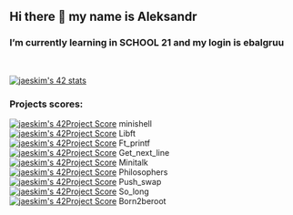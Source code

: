 ## Hi there 👋 my name is Aleksandr
### I’m currently learning in SCHOOL 21 and my login is ebalgruu<br/>
<br/>
<!--
**mankofeman/mankofeman** is a ✨ _special_ ✨ repository because its `README.md` (this file) appears on your GitHub profile.
- 🌱 I’m currently learning in SCHOOL 21 and my login is ebalgruu
-->

[![jaeskim's 42 stats](https://badge42.herokuapp.com/api/stats/ebalgruu?darkmode=true&cursus=C%42Cursus)](https://github.com/JaeSeoKim/badge42)

### Projects scores: 

[![jaeskim's 42Project Score](https://badge42.herokuapp.com/api/project/ebalgruu/minishell)](https://github.com/JaeSeoKim/badge42) minishell   
[![jaeskim's 42Project Score](https://badge42.herokuapp.com/api/project/ebalgruu/Libft)](https://github.com/JaeSeoKim/badge42) Libft    
[![jaeskim's 42Project Score](https://badge42.herokuapp.com/api/project/ebalgruu/ft_printf)](https://github.com/JaeSeoKim/badge42) Ft_printf  
[![jaeskim's 42Project Score](https://badge42.herokuapp.com/api/project/ebalgruu/get_next_line)](https://github.com/JaeSeoKim/badge42) Get_next_line    
[![jaeskim's 42Project Score](https://badge42.herokuapp.com/api/project/ebalgruu/minitalk)](https://github.com/JaeSeoKim/badge42) Minitalk  
[![jaeskim's 42Project Score](https://badge42.herokuapp.com/api/project/ebalgruu/Philosophers)](https://github.com/JaeSeoKim/badge42) Philosophers    
[![jaeskim's 42Project Score](https://badge42.herokuapp.com/api/project/ebalgruu/push_swap)](https://github.com/JaeSeoKim/badge42) Push_swap  
[![jaeskim's 42Project Score](https://badge42.herokuapp.com/api/project/ebalgruu/so_long)](https://github.com/JaeSeoKim/badge42) So_long    
[![jaeskim's 42Project Score](https://badge42.herokuapp.com/api/project/ebalgruu/Born2beroot)](https://github.com/JaeSeoKim/badge42) Born2beroot

